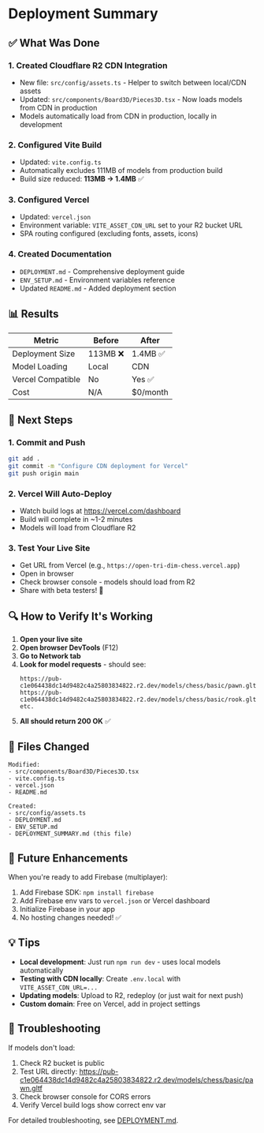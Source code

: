 # Deployment Summary

## ✅ What Was Done

### 1. **Created Cloudflare R2 CDN Integration**
   - New file: `src/config/assets.ts` - Helper to switch between local/CDN assets
   - Updated: `src/components/Board3D/Pieces3D.tsx` - Now loads models from CDN in production
   - Models automatically load from CDN in production, locally in development

### 2. **Configured Vite Build**
   - Updated: `vite.config.ts`
   - Automatically excludes 111MB of models from production build
   - Build size reduced: **113MB → 1.4MB** ✅

### 3. **Configured Vercel**
   - Updated: `vercel.json`
   - Environment variable: `VITE_ASSET_CDN_URL` set to your R2 bucket URL
   - SPA routing configured (excluding fonts, assets, icons)

### 4. **Created Documentation**
   - `DEPLOYMENT.md` - Comprehensive deployment guide
   - `ENV_SETUP.md` - Environment variables reference
   - Updated `README.md` - Added deployment section

## 📊 Results

| Metric | Before | After |
|--------|--------|-------|
| Deployment Size | 113MB ❌ | 1.4MB ✅ |
| Model Loading | Local | CDN |
| Vercel Compatible | No | Yes ✅ |
| Cost | N/A | $0/month |

## 🚀 Next Steps

### 1. Commit and Push
```bash
git add .
git commit -m "Configure CDN deployment for Vercel"
git push origin main
```

### 2. Vercel Will Auto-Deploy
- Watch build logs at https://vercel.com/dashboard
- Build will complete in ~1-2 minutes
- Models will load from Cloudflare R2

### 3. Test Your Live Site
- Get URL from Vercel (e.g., `https://open-tri-dim-chess.vercel.app`)
- Open in browser
- Check browser console - models should load from R2
- Share with beta testers! 🎉

## 🔍 How to Verify It's Working

1. **Open your live site**
2. **Open browser DevTools** (F12)
3. **Go to Network tab**
4. **Look for model requests** - should see:
   ```
   https://pub-c1e064438dc14d9482c4a25803834822.r2.dev/models/chess/basic/pawn.gltf
   https://pub-c1e064438dc14d9482c4a25803834822.r2.dev/models/chess/basic/rook.gltf
   etc.
   ```
5. **All should return 200 OK** ✅

## 📁 Files Changed

```
Modified:
- src/components/Board3D/Pieces3D.tsx
- vite.config.ts
- vercel.json
- README.md

Created:
- src/config/assets.ts
- DEPLOYMENT.md
- ENV_SETUP.md
- DEPLOYMENT_SUMMARY.md (this file)
```

## 🎯 Future Enhancements

When you're ready to add Firebase (multiplayer):
1. Add Firebase SDK: `npm install firebase`
2. Add Firebase env vars to `vercel.json` or Vercel dashboard
3. Initialize Firebase in your app
4. No hosting changes needed! ✅

## 💡 Tips

- **Local development**: Just run `npm run dev` - uses local models automatically
- **Testing with CDN locally**: Create `.env.local` with `VITE_ASSET_CDN_URL=...`
- **Updating models**: Upload to R2, redeploy (or just wait for next push)
- **Custom domain**: Free on Vercel, add in project settings

## 🐛 Troubleshooting

If models don't load:
1. Check R2 bucket is public
2. Test URL directly: https://pub-c1e064438dc14d9482c4a25803834822.r2.dev/models/chess/basic/pawn.gltf
3. Check browser console for CORS errors
4. Verify Vercel build logs show correct env var

For detailed troubleshooting, see [DEPLOYMENT.md](./DEPLOYMENT.md).

